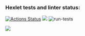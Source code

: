 ### Hexlet tests and linter status:
[![Actions Status](https://github.com/Herman2201/backend-project-lvl1/workflows/hexlet-check/badge.svg)](https://github.com/Herman2201/backend-project-lvl1/actions)
<a href="https://codeclimate.com/github/codeclimate/codeclimate/maintainability"><img src="https://api.codeclimate.com/v1/badges/a99a88d28ad37a79dbf6/maintainability" /></a>
![run-tests](https://github.com/afiskon/go-rest-service-example/workflows/run-tests/badge.svg)

<a href="https://asciinema.org/a/GjNm4PXGl6LyTsivTjRoLZW37" target="_blank"><img src="https://asciinema.org/a/GjNm4PXGl6LyTsivTjRoLZW37.svg" /></a>